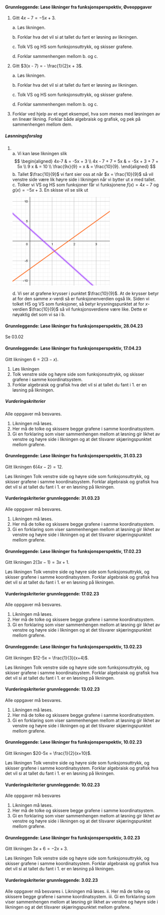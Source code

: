 #### Grunnleggende: Løse likninger fra funksjonsperspektiv,  Øveoppgaver

1. Gitt $4x - 7 = - 5x + 3$.

    a.  Løs likningen.

    b.  Forklar hva det vil si at tallet du fant er løsning av
        likningen.

    c.  Tolk VS og HS som funksjonsuttrykk, og skisser grafene.

    d.  Forklar sammenhengen mellom b. og c.

2. Gitt $3(x - 7) = - \frac{1}{2}x + 3$.

    a.  Løs likningen.

    b.  Forklar hva det vil si at tallet du fant er løsning av
        likningen.

    c.  Tolk VS og HS som funksjonsuttrykk, og skisser grafene.

    d.  Forklar sammenhengen mellom b. og c.

3. Forklar ved hjelp av et eget eksempel, hva som menes med løsningen
    av en lineær likning. Forklar både algebraisk og grafisk, og pek på
    sammenhengen mellom dem.

##### Løsnningsforslag

1. \
   a. Vi kan løse likningen slik
   $$
   \begin{aligned}
   4x-7
   & =
   -5x + 3
   \\
   4x - 7 + 7 + 5x
   & =
   -5x + 3 + 7 + 5x
   \\
   9 x
   & =
   10
   \\
   \frac{9x}{9} = x
    & =
   \frac{10}{9}.
   \end{aligned}
   $$
   b. Tallet $\frac{10}{9}$ vi fant sier oss at når  $x = \frac{10}{9}$ så vil venstre side være lik høyre side i likningen når vi bytter ut $x$ med tallet.
   c.  Tolker vi VS og HS som funksjoner får vi funksjonene $f(x) = 4x-7$ og $g(x) = -5x + 3$. En skisse vil se slik ut

   ![](https://raw.githubusercontent.com/Andremartiny/MA-173/main/img/2023-03-27-12-06-48.png)

   d. Vi ser at grafene krysser i punktet $\frac{10}{9}$. At de krysser betyr at for den samme $x$-verdi så er funksjonenverdien også lik. Siden vi tolket HS og VS som funksjoner, så betyr krysningspunktet at for $x$-verdien $\frac{10}{9}$ så vil funksjonsverdiene være like. Dette er nøyaktig det som vi sa i b.

#### Grunnleggende: Løse likninger fra funksjonsperspektiv,  28.04.23

Se 03.02


#### Grunnleggende: Løse likninger fra funksjonsperspektiv,  17.04.23

Gitt likningen $6 = 2(3-x)$.

1. Løs likningen
2. Tolk venstre side og høyre side som funksjonsuttrykk, og skisser grafene i samme koordinatsystem.
3. Forklar algebraisk og grafisk hva det vil si at tallet du fant i 1. er en løsning på likningen.

##### Vurderingskriterier

Alle oppgaver må besvares.  

1. Likningen må løses.
2. Her må de tolke og skissere begge grafene i samme koordinatsystem.
3. Gi en forklaring som viser sammenhengen mellom at løsning gir likhet av venstre og høyre side i likningen og at det tilsvarer skjæringspunktet mellom grafene.  

#### Grunnleggende: Løse likninger fra funksjonsperspektiv,  31.03.23

Gitt likningen $6(4x-2) = 12$.

Løs likningen
Tolk venstre side og høyre side som funksjonsuttrykk, og skisser grafene i samme koordinatsystem.
Forklar algebraisk og grafisk hva det vil si at tallet du fant i 1. er en løsning på likningen.

#### Vurderingskriterier grunnleggende:  31.03.23

Alle oppgaver må besvares.  

1. Likningen må løses.
2. Her må de tolke og skissere begge grafene i samme koordinatsystem.
3. Gi en forklaring som viser sammenhengen mellom at løsning gir likhet av venstre og høyre side i likningen og at det tilsvarer skjæringspunktet mellom grafene.  

#### Grunnleggende: Løse likninger fra funksjonsperspektiv,  17.02.23

Gitt likningen $2(3x-1) = 3x+1$.

Løs likningen
Tolk venstre side og høyre side som funksjonsuttrykk, og skisser grafene i samme koordinatsystem.
Forklar algebraisk og grafisk hva det vil si at tallet du fant i 1. er en løsning på likningen.

#### Vurderingskriterier grunnleggende:  17.02.23

Alle oppgaver må besvares.  

1. Likningen må løses.
2. Her må de tolke og skissere begge grafene i samme koordinatsystem.
3. Gi en forklaring som viser sammenhengen mellom at løsning gir likhet av venstre og høyre side i likningen og at det tilsvarer skjæringspunktet mellom grafene.  

#### Grunnleggende: Løse likninger fra funksjonsperspektiv,  13.02.23

Gitt likningen $12-5x = \frac{1}{3}(x+4)$.

Løs likningen
Tolk venstre side og høyre side som funksjonsuttrykk, og skisser grafene i samme koordinatsystem.
Forklar algebraisk og grafisk hva det vil si at tallet du fant i 1. er en løsning på likningen.

#### Vurderingskriterier grunnleggende:  13.02.23

Alle oppgaver må besvares.  

1. Likningen må løses.
2. Her må de tolke og skissere begge grafene i samme koordinatsystem.
3. Gi en forklaring som viser sammenhengen mellom at løsning gir likhet av venstre og høyre side i likningen og at det tilsvarer skjæringspunktet mellom grafene.  

#### Grunnleggende: Løse likninger fra funksjonsperspektiv,  10.02.23

Gitt likningen $20-5x = \frac{1}{2}(x+10)$.

Løs likningen
Tolk venstre side og høyre side som funksjonsuttrykk, og skisser grafene i samme koordinatsystem.
Forklar algebraisk og grafisk hva det vil si at tallet du fant i 1. er en løsning på likningen.

#### Vurderingskriterier grunnleggende:  10.02.23

Alle oppgaver må besvares

1. Likningen må løses.
2. Her må de tolke og skissere begge grafene i samme koordinatsystem.
3. Gi en forklaring som viser sammenhengen mellom at løsning gir likhet av venstre og høyre side i likningen og at det tilsvarer skjæringspunktet mellom grafene.  

#### Grunnleggende: Løse likninger fra funksjonsperspektiv,  3.02.23

Gitt likningen $3x + 6 = -2x + 3$.

Løs likningen
Tolk venstre side og høyre side som funksjonsuttrykk, og skisser grafene i samme koordinatsystem.
Forklar algebraisk og grafisk hva det vil si at tallet du fant i 1. er en løsning på likningen.

#### Vurderingskriterier grunnleggende:  3.02.23

Alle oppgaver må besvares
i. Likningen må løses.
ii. Her må de tolke og skissere begge grafene i samme koordinatsystem.
iii. Gi en forklaring som viser sammenhengen mellom at løsning gir likhet av venstre og høyre side i likningen og at det tilsvarer skjæringspunktet mellom grafene.

